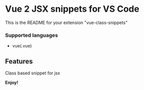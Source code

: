 # Vue 2 JSX snippets for VS Code 

This is the README for your extension "vue-class-snippets"

### Supported languages
* vue(.vue)

## Features

Class based snippet for jsx

**Enjoy!**
